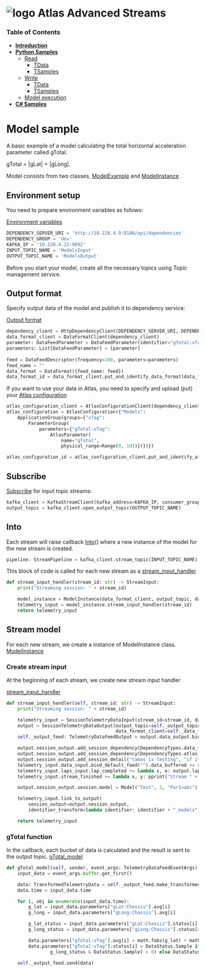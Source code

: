 # ![logo](/Media/branding.png) Atlas Advanced Streams

### Table of Contents
<!--ts-->
- [**Introduction**](../README.md)<br>
- [**Python Samples**](README.md)<br>
  - [Read](read.md#basic-samples-of-read)
    - [TData](read.md#telemetry-data)
    - [TSamples](read.md#telemetry-samples)
  - [Write](write.md#basic-samples-of-write)
    - [TData](write.md#telemetry-data)
    - [TSamples](write.md#telemetry-samples)
  - [Model execution](model.md#model-sample)
- [**C# Samples**](../csharp/README.md)<br>
<!--te-->

# Model sample

A basic example of a model calculating the total horizontal acceleration parameter called gTotal. 

gTotal = |gLat| + |gLong|. 

Model consists from two classes, [ModelExample](./src/Models/ModelExample.py) and [ModelInstance](./src/Models/ModelInstance.py)
.
## Environment setup
You need to prepare environment variables as follows:

[Environment variables](./src/Models/ModelExample.py#L18-L22)
```python
DEPENDENCY_SERVER_URI = 'http://10.228.4.9:8180/api/dependencies'
DEPENDENCY_GROUP = 'dev'
KAFKA_IP = '10.228.4.22:9092'
INPUT_TOPIC_NAME = 'ModelsInput'
OUTPUT_TOPIC_NAME = 'ModelsOutput'
```

Before you start your model, create all the necessary topics using Topic management service.

## Output format 
Specify output data of the model and publish it to dependency service:

[Output format](./src/Models/ModelExample.py#L25-L33)
```python
dependency_client = HttpDependencyClient(DEPENDENCY_SERVER_URI, DEPENDENCY_GROUP)
data_format_client = DataFormatClient(dependency_client)
parameter: DataFeedParameter = DataFeedParameter(identifier="gTotal:vTag", aggregates_enum=[Aggregates.avg])
parameters: List[DataFeedParameter] = [parameter]
    
feed = DataFeedDescriptor(frequency=100, parameters=parameters)
feed_name = ""
data_format = DataFormat({feed_name: feed})
data_format_id = data_format_client.put_and_identify_data_format(data_format)
```

If you want to use your data in Atlas, you need to specify and upload (put) your [Atlas configuration](./src/Models/ModelExample.py#L35-L44)
```python
atlas_configuration_client = AtlasConfigurationClient(dependency_client)
atlas_configuration = AtlasConfiguration({"Models":
    ApplicationGroup(groups={"vTag":
        ParameterGroup(
            parameters={"gTotal:vTag":
                AtlasParameter(
                    name="gTotal",
                    physical_range=Range(0, 10))})})})

atlas_configuration_id = atlas_configuration_client.put_and_identify_atlas_configuration(atlas_configuration)
```

## Subscribe
[Subscribe](./src/Models/ModelExample.py#L46-L47) for input topic streams:

```python
kafka_client = KafkaStreamClient(kafka_address=KAFKA_IP, consumer_group=DEPENDENCY_GROUP)
output_topic = kafka_client.open_output_topic(OUTPUT_TOPIC_NAME)
```

## Into
Each stream will raise callback [Into](./src/Models/ModelExample.py#L58)() where a new instance of the model for the new stream is created.

```python
pipeline: StreamPipeline = kafka_client.stream_topic(INPUT_TOPIC_NAME).into(stream_input_handler)
```

This block of code is called for each new stream as a [stream_input_handler](./src/Models/ModelExample.py#L50-L55)

```python
def stream_input_handler(stream_id: str) -> StreamInput:
    print("Streaming session: " + stream_id)

    model_instance = ModelInstance(data_format_client, output_topic, data_format_id, atlas_configuration_id)
    telemetry_input = model_instance.stream_input_handler(stream_id)
    return telemetry_input
```

## Stream model
For each new stream, we create a instance of ModelInstance class.
[ModelInstance](./src/Models/ModelInstance.py#L14-L25)

### Create stream input
At the beginning of each stream, we create new stream input handler

[stream_input_handler](./src/Models/ModelInstance.py#L27-L48)

```python
def stream_input_handler(self, stream_id: str) -> StreamInput:
    print("Streaming session: " + stream_id)

    telemetry_input = SessionTelemetryDataInput(stream_id=stream_id, data_format_client=self._data_format_client)
    output = SessionTelemetryDataOutput(output_topic=self._output_topic, data_format_id=self._output_data_format_id,
                                        data_format_client=self._data_format_client)
    self._output_feed: TelemetryDataFeedOutput = output.data_output.bind_default_feed()

    output.session_output.add_session_dependency(DependencyTypes.data_format, self._output_data_format_id)
    output.session_output.add_session_dependency(DependencyTypes.atlas_configuration, self._output_atlas_conf_id)
    output.session_output.add_session_detail("tamas is testing", "if it is working")
    telemetry_input.data_input.bind_default_feed("").data_buffered += self.gTotal_model
    telemetry_input.laps_input.lap_completed += lambda s, e: output.laps_output.send(e.lap)
    telemetry_input.stream_finished += lambda x, y: pprint("Stream " + stream_id + " ended.")

    output.session_output.session.model = Model("Test", 2, "Par1=abc")

    telemetry_input.link_to_output(
        session_output=output.session_output,
        identifier_transform=lambda identifier: identifier + "_models")

    return telemetry_input
```
### gTotal function
In the callback, each bucket of data is calculated and the result is sent to the output topic.
[gTotal_model](./src/Models/ModelInstance.py#L50-L67)

```python
def gTotal_model(self, sender, event_args: TelemetryDataFeedEventArgs):
    input_data = event_args.buffer.get_first()

    data: TransformedTelemetryData = self._output_feed.make_transformed_telemetry_data(samples=10, epoch=input_data.epoch)
    data.time = input_data.time

    for i, obj in enumerate(input_data.time):
        g_lat = input_data.parameters["gLat:Chassis"].avg[i]
        g_long = input_data.parameters["gLong:Chassis"].avg[i]

        g_lat_status = input_data.parameters["gLat:Chassis"].status[i]
        g_long_status = input_data.parameters["gLong:Chassis"].status[i]

        data.parameters["gTotal:vTag"].avg[i] = math.fabs(g_lat) + math.fabs(g_long)
        data.parameters["gTotal:vTag"].status[i] = DataStatus.Sample if ((g_lat_status & DataStatus.Sample) > 0 and (
                g_long_status & DataStatus.Sample) > 0) else DataStatus.Missing

    self._output_feed.send(data)
```